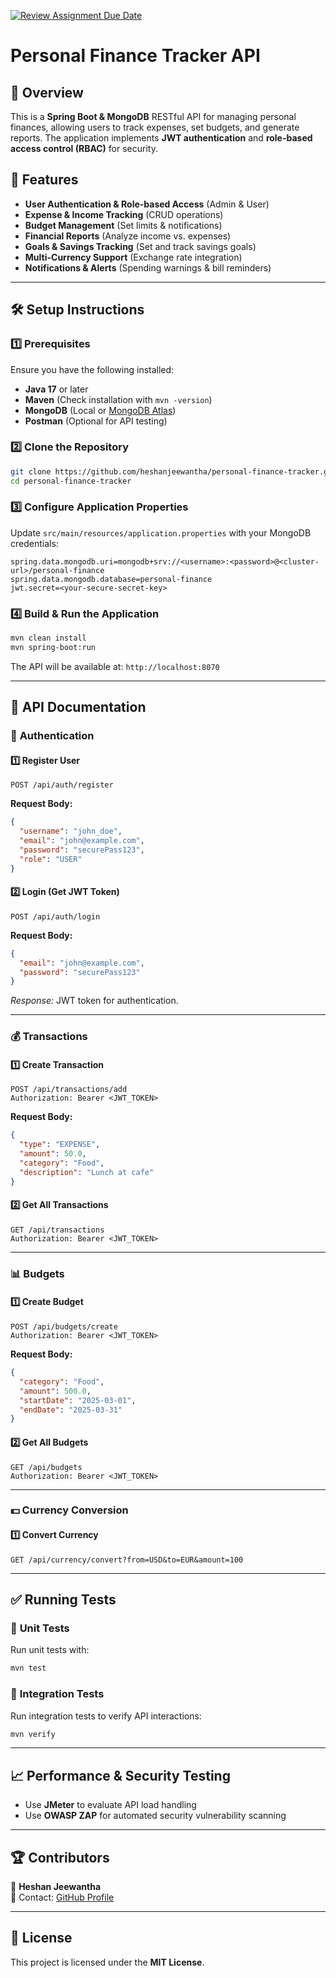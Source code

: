 [![Review Assignment Due Date](https://classroom.github.com/assets/deadline-readme-button-22041afd0340ce965d47ae6ef1cefeee28c7c493a6346c4f15d667ab976d596c.svg)](https://classroom.github.com/a/xIbq4TFL)
# Personal Finance Tracker API

## 📌 Overview
This is a **Spring Boot & MongoDB** RESTful API for managing personal finances, allowing users to track expenses, set budgets, and generate reports. The application implements **JWT authentication** and **role-based access control (RBAC)** for security.

## 🚀 Features
- **User Authentication & Role-based Access** (Admin & User)
- **Expense & Income Tracking** (CRUD operations)
- **Budget Management** (Set limits & notifications)
- **Financial Reports** (Analyze income vs. expenses)
- **Goals & Savings Tracking** (Set and track savings goals)
- **Multi-Currency Support** (Exchange rate integration)
- **Notifications & Alerts** (Spending warnings & bill reminders)

---

## 🛠️ Setup Instructions
### 1️⃣ **Prerequisites**
Ensure you have the following installed:
- **Java 17** or later
- **Maven** (Check installation with `mvn -version`)
- **MongoDB** (Local or [MongoDB Atlas](https://www.mongodb.com/cloud/atlas))
- **Postman** (Optional for API testing)

### 2️⃣ **Clone the Repository**
```sh
git clone https://github.com/heshanjeewantha/personal-finance-tracker.git
cd personal-finance-tracker
```

### 3️⃣ **Configure Application Properties**
Update `src/main/resources/application.properties` with your MongoDB credentials:
```properties
spring.data.mongodb.uri=mongodb+srv://<username>:<password>@<cluster-url>/personal-finance
spring.data.mongodb.database=personal-finance
jwt.secret=<your-secure-secret-key>
```

### 4️⃣ **Build & Run the Application**
```sh
mvn clean install
mvn spring-boot:run
```
The API will be available at: `http://localhost:8070`

---

## 📌 API Documentation

### 🔑 **Authentication**
#### 1️⃣ **Register User**
```http
POST /api/auth/register
```
**Request Body:**
```json
{
  "username": "john_doe",
  "email": "john@example.com",
  "password": "securePass123",
  "role": "USER"
}
```

#### 2️⃣ **Login (Get JWT Token)**
```http
POST /api/auth/login
```
**Request Body:**
```json
{
  "email": "john@example.com",
  "password": "securePass123"
}
```
_Response:_ JWT token for authentication.

---

### 💰 **Transactions**
#### 1️⃣ **Create Transaction**
```http
POST /api/transactions/add
Authorization: Bearer <JWT_TOKEN>
```
**Request Body:**
```json
{
  "type": "EXPENSE",
  "amount": 50.0,
  "category": "Food",
  "description": "Lunch at cafe"
}
```

#### 2️⃣ **Get All Transactions**
```http
GET /api/transactions
Authorization: Bearer <JWT_TOKEN>
```

---

### 📊 **Budgets**
#### 1️⃣ **Create Budget**
```http
POST /api/budgets/create
Authorization: Bearer <JWT_TOKEN>
```
**Request Body:**
```json
{
  "category": "Food",
  "amount": 500.0,
  "startDate": "2025-03-01",
  "endDate": "2025-03-31"
}
```

#### 2️⃣ **Get All Budgets**
```http
GET /api/budgets
Authorization: Bearer <JWT_TOKEN>
```

---

### 💵 **Currency Conversion**
#### 1️⃣ **Convert Currency**
```http
GET /api/currency/convert?from=USD&to=EUR&amount=100
```

---

## ✅ Running Tests
### 🔹 **Unit Tests**
Run unit tests with:
```sh
mvn test
```

### 🔹 **Integration Tests**
Run integration tests to verify API interactions:
```sh
mvn verify
```

---

## 📈 Performance & Security Testing
- Use **JMeter** to evaluate API load handling
- Use **OWASP ZAP** for automated security vulnerability scanning

---

## 🏆 Contributors
👤 **Heshan Jeewantha**  
📧 Contact: [GitHub Profile](https://github.com/heshanjeewantha)

---

## 📜 License
This project is licensed under the **MIT License**.
